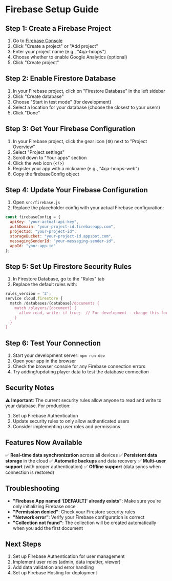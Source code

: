 # Firebase Setup Guide

## Step 1: Create a Firebase Project

1. Go to [Firebase Console](https://console.firebase.google.com/)
2. Click "Create a project" or "Add project"
3. Enter your project name (e.g., "4qa-hoops")
4. Choose whether to enable Google Analytics (optional)
5. Click "Create project"

## Step 2: Enable Firestore Database

1. In your Firebase project, click on "Firestore Database" in the left sidebar
2. Click "Create database"
3. Choose "Start in test mode" (for development)
4. Select a location for your database (choose the closest to your users)
5. Click "Done"

## Step 3: Get Your Firebase Configuration

1. In your Firebase project, click the gear icon (⚙️) next to "Project Overview"
2. Select "Project settings"
3. Scroll down to "Your apps" section
4. Click the web icon (</>)
5. Register your app with a nickname (e.g., "4qa-hoops-web")
6. Copy the firebaseConfig object

## Step 4: Update Your Firebase Configuration

1. Open `src/firebase.js`
2. Replace the placeholder config with your actual Firebase configuration:

```javascript
const firebaseConfig = {
  apiKey: "your-actual-api-key",
  authDomain: "your-project-id.firebaseapp.com",
  projectId: "your-project-id",
  storageBucket: "your-project-id.appspot.com",
  messagingSenderId: "your-messaging-sender-id",
  appId: "your-app-id"
};
```

## Step 5: Set Up Firestore Security Rules

1. In Firestore Database, go to the "Rules" tab
2. Replace the default rules with:

```javascript
rules_version = '2';
service cloud.firestore {
  match /databases/{database}/documents {
    match /players/{document} {
      allow read, write: if true;  // For development - change this for production
    }
  }
}
```

## Step 6: Test Your Connection

1. Start your development server: `npm run dev`
2. Open your app in the browser
3. Check the browser console for any Firebase connection errors
4. Try adding/updating player data to test the database connection

## Security Notes

⚠️ **Important**: The current security rules allow anyone to read and write to your database. For production:

1. Set up Firebase Authentication
2. Update security rules to only allow authenticated users
3. Consider implementing user roles and permissions

## Features Now Available

✅ **Real-time data synchronization** across all devices
✅ **Persistent data storage** in the cloud
✅ **Automatic backups** and data recovery
✅ **Multi-user support** (with proper authentication)
✅ **Offline support** (data syncs when connection is restored)

## Troubleshooting

- **"Firebase App named '[DEFAULT]' already exists"**: Make sure you're only initializing Firebase once
- **"Permission denied"**: Check your Firestore security rules
- **"Network error"**: Verify your Firebase configuration is correct
- **"Collection not found"**: The collection will be created automatically when you add the first document

## Next Steps

1. Set up Firebase Authentication for user management
2. Implement user roles (admin, data inputter, viewer)
3. Add data validation and error handling
4. Set up Firebase Hosting for deployment

